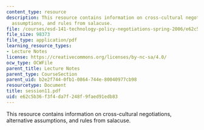```yaml
---
content_type: resource
description: This resource contains information on cross-cultural negotiations, alternative
  assumptions, and rules from salacuse.
file: /courses/esd-141-technology-policy-negotiations-spring-2006/e62c5b36f3f4da7f248f9faed91edb83_session11.pdf
file_size: 98373
file_type: application/pdf
learning_resource_types:
- Lecture Notes
license: https://creativecommons.org/licenses/by-nc-sa/4.0/
ocw_type: OCWFile
parent_title: Lecture Notes
parent_type: CourseSection
parent_uid: b2e2f744-0fb1-0864-744e-80040977cb98
resourcetype: Document
title: session11.pdf
uid: e62c5b36-f3f4-da7f-248f-9faed91edb83
---
```

This resource contains information on cross-cultural negotiations, alternative assumptions, and rules from salacuse.